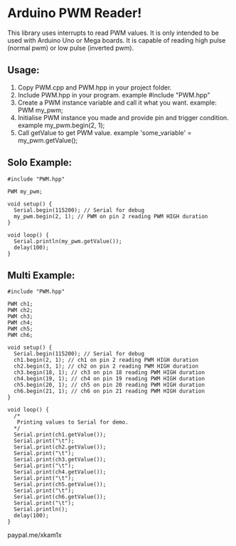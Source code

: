 Arduino PWM Reader!
===================
This library uses interrupts to read PWM values. It is only intended to be used with Arduino Uno or Mega boards. It is capable of reading high pulse (normal pwm) or low pulse (inverted pwm).
 
Usage:
-------------

1. Copy PWM.cpp and PWM.hpp in your project folder.
2. Include PWM.hpp in your program. example #include "PWM.hpp"
3. Create a PWM instance variable and call it what you want. example: PWM my_pwm;
4. Initialise PWM instance you made and provide pin and trigger condition. example my_pwm.begin(2, 1);
5. Call getValue to get PWM value. example 'some_variable' = my_pwm.getValue();

Solo Example:
-------------

```
#include "PWM.hpp"

PWM my_pwm;

void setup() {
  Serial.begin(115200); // Serial for debug
  my_pwm.begin(2, 1); // PWM on pin 2 reading PWM HIGH duration
}

void loop() {
  Serial.println(my_pwm.getValue());
  delay(100);
}
```

Multi Example:
-------------

```
#include "PWM.hpp"

PWM ch1;
PWM ch2;
PWM ch3;
PWM ch4;
PWM ch5;
PWM ch6;

void setup() {
  Serial.begin(115200); // Serial for debug
  ch1.begin(2, 1); // ch1 on pin 2 reading PWM HIGH duration
  ch2.begin(3, 1); // ch2 on pin 2 reading PWM HIGH duration
  ch3.begin(18, 1); // ch3 on pin 18 reading PWM HIGH duration
  ch4.begin(19, 1); // ch4 on pin 19 reading PWM HIGH duration
  ch5.begin(20, 1); // ch5 on pin 20 reading PWM HIGH duration
  ch6.begin(21, 1); // ch6 on pin 21 reading PWM HIGH duration
}

void loop() {
  /*
   Printing values to Serial for demo.
  */
  Serial.print(ch1.getValue());
  Serial.print("\t");
  Serial.print(ch2.getValue());
  Serial.print("\t");
  Serial.print(ch3.getValue());
  Serial.print("\t");
  Serial.print(ch4.getValue());
  Serial.print("\t");
  Serial.print(ch5.getValue());
  Serial.print("\t");
  Serial.print(ch6.getValue());
  Serial.print("\t");
  Serial.println();
  delay(100);
}
```
paypal.me/xkam1x